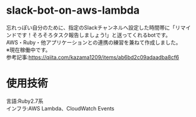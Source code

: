 # slack-bot-on-aws-lambda
忘れっぽい自分のために、指定のSlackチャンネルへ設定した時間帯に「リマインドです！そろそろタスク報告しましょう!」と送ってくれるbotです。<br>
AWS・Ruby・他アプリケーションとの連携の練習を兼ねて作成しました。<br>
※現在稼働中です。<br>
参考記事:https://qiita.com/kazama1209/items/ab6bd2c09adaadba8cf6
# 使用技術
言語:Ruby2.7系<br>
インフラ:AWS Lambda、CloudWatch Events

